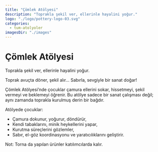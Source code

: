 ```yaml
---
title: "Çömlek Atölyesi"
description: "Toprakla şekil ver, ellerinle hayalini yoğur."
logo: "./logo/pottery-logo-03.svg"
categories:
  - tum-atolyoler
imagesDir: "./images"
---
```


# Çömlek Atölyesi

Toprakla şekil ver, ellerinle hayalini yoğur.

Toprak avuçta döner, şekil alır... Sabırla, sevgiyle bir sanat doğar!

Çömlek Atölyesi’nde çocuklar çamura ellerini sokar, hissetmeyi, şekil vermeyi ve beklemeyi öğrenir. Bu atölye sadece bir sanat çalışması değil; aynı zamanda toprakla kurulmuş derin bir bağdır.

Atölyede çocuklar:

- Çamura dokunur, yoğurur, döndürür,
- Kendi tabaklarını, minik heykellerini yapar,
- Kurutma süreçlerini gözlemler,
- Sabır, el-göz koordinasyonu ve yaratıcılıklarını geliştirir.

Not: Torna da yapılan ürünler katılımcılarda kalır.

